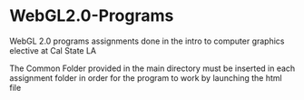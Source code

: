 # WebGL2.0-Programs
WebGL 2.0 programs assignments done in the intro to computer graphics elective at Cal State LA

The Common Folder provided in the main directory must be inserted in each assignment folder in order for the program to work by launching the html file
